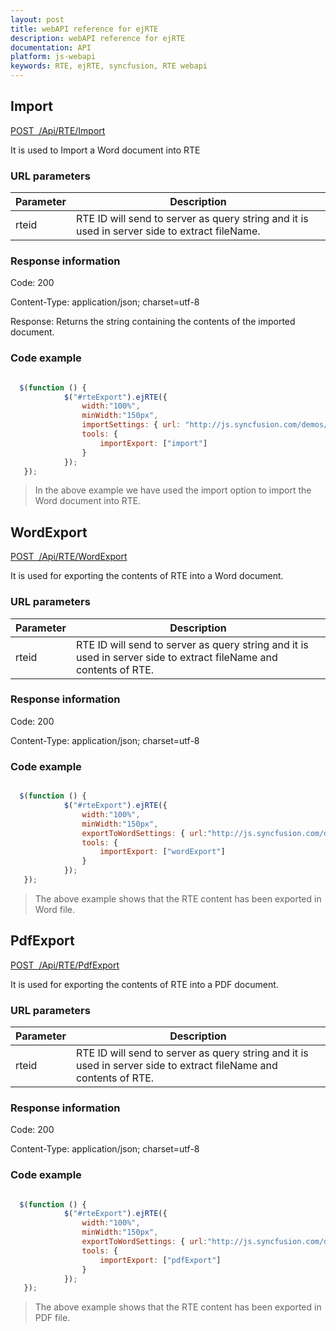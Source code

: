 ```yaml
---
layout: post
title: webAPI reference for ejRTE
description: webAPI reference for ejRTE
documentation: API
platform: js-webapi
keywords: RTE, ejRTE, syncfusion, RTE webapi
---
```


## Import

[POST&nbsp;&nbsp;/Api/RTE/Import](http://js.syncfusion.com/demos/ejservices/api/RTE/Import)

It is used to Import a Word document into RTE 

### URL parameters

|  Parameter |  Description | 
|---|---|
|  rteid | RTE ID will send to server as query string and it is used in server side to extract fileName.| 


### Response information 

Code: 200

Content-Type: application/json; charset=utf-8

Response:  Returns the string containing the contents of the imported document.


### Code example 


```javascript

  $(function () {
            $("#rteExport").ejRTE({
                width:"100%",
				minWidth:"150px",
				importSettings: { url: "http://js.syncfusion.com/demos/ejservices/api/RTE/Import" },
                tools: {
					importExport: ["import"]
                }
            });
   });

```

>In the above example we have used the import option to import the Word document into RTE.

## WordExport

[POST&nbsp;&nbsp;/Api/RTE/WordExport](http://js.syncfusion.com/demos/ejservices/api/RTE/WordExport)

It is used for exporting the contents of RTE into a Word document.

### URL parameters

|  Parameter |  Description | 
|---|---|
|  rteid | RTE ID will send to server as query string and it is used in server side to extract fileName and contents of RTE. | 


### Response information 

Code: 200

Content-Type: application/json; charset=utf-8

### Code example 


```javascript

  $(function () {
            $("#rteExport").ejRTE({
                width:"100%",
				minWidth:"150px",
				exportToWordSettings: { url:"http://js.syncfusion.com/demos/ejservices/api/RTE/WordExport", fileName: "WordSample"},
                tools: {
					importExport: ["wordExport"]
                }
            });
   });

```
>The above example shows that the RTE content has been exported in Word file.

## PdfExport

[POST&nbsp;&nbsp;/Api/RTE/PdfExport](http://js.syncfusion.com/demos/ejservices/api/RTE/PdfExport)

It is used for exporting the contents of RTE into a PDF document.

### URL parameters

|  Parameter |  Description | 
|---|---|
|  rteid | RTE ID will send to server as query string and it is used in server side to extract fileName and contents of RTE. | 


### Response information 

Code: 200

Content-Type: application/json; charset=utf-8

### Code example 


```javascript

  $(function () {
            $("#rteExport").ejRTE({
                width:"100%",
				minWidth:"150px",
				exportToWordSettings: { url:"http://js.syncfusion.com/demos/ejservices/api/RTE/PdfExport", fileName: "WordSample"},
                tools: {
					importExport: ["pdfExport"]
                }
            });
   });
```

>The above example shows that the RTE content has been exported in PDF file.
